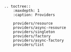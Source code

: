 ```{include} ../README.md
```

```{eval-rst}
.. toctree::
    :maxdepth: 1
    :caption: Providers

    providers/resource
    providers/async-resource
    providers/singleton
    providers/factory
    providers/async-factory
    providers/list
```